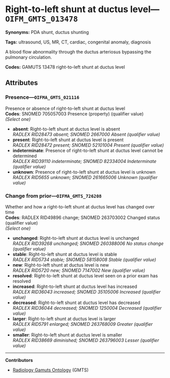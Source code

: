 # Right-to-left shunt at ductus level—`OIFM_GMTS_013478`

**Synonyms:** PDA shunt, ductus shunting

**Tags:** ultrasound, US, MR, CT, cardiac, congenital anomaly, diagnosis

A blood flow abnormality through the ductus arteriosus bypassing the pulmonary circulation.

**Codes:** GAMUTS 13478 right-to-left shunt at ductus level

## Attributes

### Presence—`OIFMA_GMTS_021116`

Presence or absence of right-to-left shunt at ductus level  
**Codes**: SNOMED 705057003 Presence (property) (qualifier value)  
*(Select one)*

- **absent**: Right-to-left shunt at ductus level is absent  
_RADLEX RID28473 absent; SNOMED 2667000 Absent (qualifier value)_
- **present**: Right-to-left shunt at ductus level is present  
_RADLEX RID28472 present; SNOMED 52101004 Present (qualifier value)_
- **indeterminate**: Presence of right-to-left shunt at ductus level cannot be determined  
_RADLEX RID39110 indeterminate; SNOMED 82334004 Indeterminate (qualifier value)_
- **unknown**: Presence of right-to-left shunt at ductus level is unknown  
_RADLEX RID5655 unknown; SNOMED 261665006 Unknown (qualifier value)_

### Change from prior—`OIFMA_GMTS_726208`

Whether and how a right-to-left shunt at ductus level has changed over time  
**Codes**: RADLEX RID49896 change; SNOMED 263703002 Changed status (qualifier value)  
*(Select one)*

- **unchanged**: Right-to-left shunt at ductus level is unchanged  
_RADLEX RID39268 unchanged; SNOMED 260388006 No status change (qualifier value)_
- **stable**: Right-to-left shunt at ductus level is stable  
_RADLEX RID5734 stable; SNOMED 58158008 Stable (qualifier value)_
- **new**: Right-to-left shunt at ductus level is new  
_RADLEX RID5720 new; SNOMED 7147002 New (qualifier value)_
- **resolved**: Right-to-left shunt at ductus level seen on a prior exam has resolved  
- **increased**: Right-to-left shunt at ductus level has increased  
_RADLEX RID36043 increased; SNOMED 35105006 Increased (qualifier value)_
- **decreased**: Right-to-left shunt at ductus level has decreased  
_RADLEX RID36044 decreased; SNOMED 1250004 Decreased (qualifier value)_
- **larger**: Right-to-left shunt at ductus level is larger  
_RADLEX RID5791 enlarged; SNOMED 263768009 Greater (qualifier value)_
- **smaller**: Right-to-left shunt at ductus level is smaller  
_RADLEX RID38669 diminished; SNOMED 263796003 Lesser (qualifier value)_

---

**Contributors**

- [Radiology Gamuts Ontology](https://gamuts.net/) (GMTS)